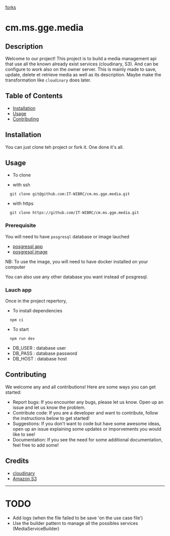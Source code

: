 [forks](https://api.github.com/repos/IT-WIBRC/cm.ms.gge.media/forks)

# cm.ms.gge.media

## Description
Welcome to our project! This project is to build a media management api that use all the known already exist services (cloudinary, S3). And can be configure to work also on the owner server. This is mainly made to save, update, delete et retrieve media as well as its description. Maybe make the transformation like `cloudinary` does later.

## Table of Contents

- [Installation](#installation)
- [Usage](#usage)
- [Contributing](#contributing)

## Installation

 You can just clone teh project or fork it. One done it's all. 

## Usage

- To clone
 
 - with ssh
  ```
    git clone git@github.com:IT-WIBRC/cm.ms.gge.media.git
  ```
 - with https
  ```
    git clone https://github.com/IT-WIBRC/cm.ms.gge.media.git
  ```

### Prerequisite
You will need to have `posgresql` database or image lauched
- [posgresql app](https://www.postgresql.org/download/)
- [posgresql image](https://hub.docker.com/_/postgres/)

NB: To use the image, you will need to have docker installed on your computer

You can also use any other database you want instead of posgresql.

### Lauch app

Once in the project repertory,

- To install dependencies
 ```
   npm ci
 ```
- To start
 ```
   npm run dev
 ```

- DB_USER : database user
- DB_PASS : database password
- DB_HOST : database host

## Contributing

We welcome any and all contributions! Here are some ways you can get started:

- Report bugs: If you encounter any bugs, please let us know. Open up an issue and let us know the problem.
- Contribute code: If you are a developer and want to contribute, follow the instructions below to get started!
- Suggestions: If you don't want to code but have some awesome ideas, open up an issue explaining some updates or imporvements you would like to see!
- Documentation: If you see the need for some additional documentation, feel free to add some!

## Credits

- [cloudinary](https://cloudinary.com/)
- [Amazon S3](https://aws.amazon.com/s3/)

--------------------------------------------------------

# TODO
 - Add logs (when the file failed to be save 'on the use case file')
 - Use the builder pattern to manage all the possibles services (MediaServiceBuilder)